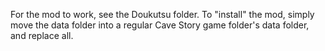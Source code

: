 For the mod to work, see the Doukutsu folder.
To "install" the mod, simply move the data folder into a regular Cave Story game folder's data folder, and replace all.